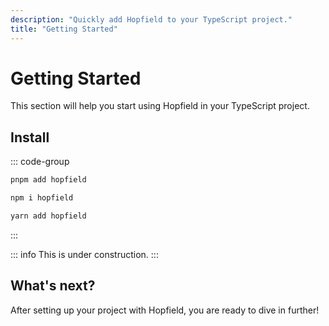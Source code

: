 ```yaml
---
description: "Quickly add Hopfield to your TypeScript project."
title: "Getting Started"
---
```


# Getting Started

This section will help you start using Hopfield in your TypeScript project.

## Install

::: code-group

```bash [pnpm]
pnpm add hopfield
```

```bash [npm]
npm i hopfield
```

```bash [yarn]
yarn add hopfield
```

:::

::: info
This is under construction.
:::

## What's next?

After setting up your project with Hopfield, you are ready to dive in further!
